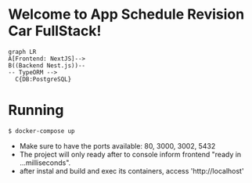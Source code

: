 # Welcome to App Schedule Revision Car FullStack!


```mermaid
graph LR
A[Frontend: NextJS]-->
B((Backend Nest.js))--
-- TypeORM -->
  C{DB:PostgreSQL}

```


# Running


```bash
$ docker-compose up
```

- Make sure to have the ports available: 80, 3000, 3002, 5432
- The project will only ready after to console inform frontend "ready in ...milliseconds".
- after instal and build and exec its containers, access 'http://localhost'




